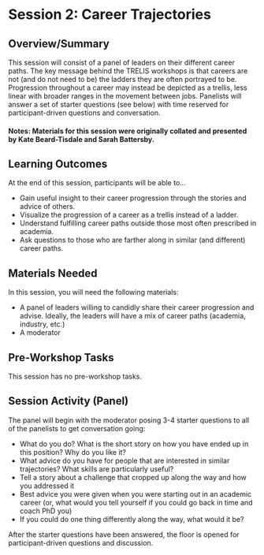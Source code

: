 # Session 2: Career Trajectories

## Overview/Summary
This session will consist of a panel of leaders on their different career paths. The key message behind the TRELIS workshops is that careers are not (and do not need to be) the ladders they are often portrayed to be. Progression throughout a career may instead be depicted as a trellis, less linear with broader ranges in the movement between jobs. Panelists will answer a set of starter questions (see below) with time reserved for participant-driven questions and conversation.

#### Notes: Materials for this session were originally collated and presented by Kate Beard-Tisdale and Sarah Battersby.

## Learning Outcomes
At the end of this session, participants will be able to…
* Gain useful insight to their career progression through the stories and advice of others.
* Visualize the progression of a career as a trellis instead of a ladder. 
* Understand fulfilling career paths outside those most often prescribed in academia.
* Ask questions to those who are farther along in similar (and different) career paths.

## Materials Needed
In this session, you will need the following materials:
* A panel of leaders willing to candidly share their career progression and advise. Ideally, the leaders will have a mix of career paths (academia, industry, etc.)
* A moderator

## Pre-Workshop Tasks
This session has no pre-workshop tasks. 

## Session Activity (Panel)
The panel will begin with the moderator posing 3-4 starter questions to all of the panelists to get conversation going:  
* What do you do? What is the short story on how you have ended up in this position?  Why do you like it?
* What advice do you have for people that are interested in similar trajectories?  What skills are particularly useful?
* Tell a story about a challenge that cropped up along the way and how you addressed it
* Best advice you were given when you were starting out in an academic career (or, what would you tell yourself if you could go back in time and coach PhD you)
* If you could do one thing differently along the way, what would it be?

After the starter questions have been answered, the floor is opened for participant-driven questions and discussion.


